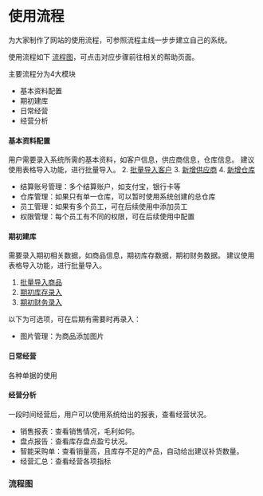# 使用流程

为大家制作了网站的使用流程，可参照流程主线一步步建立自己的系统。 

使用流程如下 [流程图](#流程图)，可点击对应步骤前往相关的帮助页面。

主要流程分为4大模块
- 基本资料配置
- 期初建库
- 日常经营
- 经营分析

#### 基本资料配置
用户需要录入系统所需的基本资料，如客户信息，供应商信息，仓库信息。
建议使用表格导入功能，进行批量导入。
2. [批量导入客户](pages/批量导入客户.md)
3. [新增供应商](pages/供应商管理.md)
4. [新增仓库](pages/仓库管理.md)


- 结算账号管理：多个结算账户，如支付宝，银行卡等
- 仓库管理：如果只有单一仓库，可以暂时使用系统创建的总仓库
- 员工管理：如果有多个员工，可在后续使用中添加员工
- 权限管理：每个员工有不同的权限，可在后续使用中配置

#### 期初建库
需要录入期初相关数据，如商品信息，期初库存数据，期初财务数据。
建议使用表格导入功能，进行批量导入。
1. [批量导入商品](pages/批量导入商品.md)
2. [期初库存录入](pages/期初库存录入.md)
2. [期初财务录入](pages/期初财务录入.md)

以下为可选项，可在后期有需要时再录入：
- 图片管理：为商品添加图片

#### 日常经营
各种单据的使用

#### 经营分析
一段时间经营后，用户可以使用系统给出的报表，查看经营状况。

- 销售报表：查看销售情况，毛利如何。
- 盘点报告：查看库存盘点盈亏状况。
- 智能采购单：查看销量高，且库存不足的产品，自动给出建议补货数量。
- 经营汇总：查看经营各项指标
 
 

### 流程图
<iframe  
 height=2500
 width=90%
 src="
https://viewer.diagrams.net/?highlight=0000ff&edit=_blank&layers=1&nav=1&title=%E6%9E%81%E7%AE%80%E8%BF%9B%E9%94%80%E5%AD%98.drawio#R5V1Zk6M4Ev41PM6EucUj%2BOjdje7die09Yvelg7Ip293Y1GKqq2t%2B%2FSh1cMpYbssgvBMdNSDAQGbqUx6fhGHPDz8%2B5PHL7lO2SVLDmm1%2BGPbCsCzTRB7%2BH7S80xbfMWnDNt9v2ElVw%2Bf97wlrnLHW1%2F0mOTVOLLIsLfYvzcZ1djwm66LRFud59tY87TlLm3d9ibdJp%2BHzOk67rf%2Feb4odbUXurGr%2FU7Lf7vidzRk7coj5yazhtIs32VutyV4a9jzPsoJuHX7MkxSEx%2BVCr1udOVo%2BWJ4cC5kLlp%2B%2BZN8X6eF%2F%2B3zuZId%2FufHhl19s%2Bivf4%2FSVvTB72OKdSyDZYIGw3Swvdtk2O8bpsmqN8uz1uEngNjO8V53zMctecKOJG78mRfHOtBu%2FFhlu2hWHlB3tvgp7u1P2mq%2BTnufnJhHn26ToOY%2B9FrxL7QZMUB%2BS7JAU%2BTs%2BIU%2FSuNh%2Fbyo%2FZja0Lc%2BrxIw3mKTJ7j9PSf63p69gidYsjZ%2BSlEl16RmRbYTIWLoG7hNobiyRETlG6JGWlRH59Gbp%2FvjtH7XX%2BfKUxsdv1THauisKLNoQHsNabbL1r19%2FrPG%2FX9fZgbRhva7ANk9kz13iH3cDB%2F%2FBT4B3cad0EWzBXekufjp%2B1IWj5JT55WvJ0QB2I35ttIA2lz5zr%2FnVtcDMtWZ5lV2Bkbzt9kXy%2BSUm9vCG0aZpQ8%2F7NJ1naZaTa%2B1NnKDnNW4%2FFXn2Lakd8dYoeXrus7rvSV4kP3rthB0NmF0xcHNYV3%2BrkMLk3X9XQwlvdrVh4d2abV3Rw92J93BLsoc7A%2FVwOan7%2FydS90bHVdcIMHiGALDB3AgprmJEdUgL%2FhfAOaFphBHDXkCr29AUQC6ALXxfhogBQGVI8JJgI8FQpzzqcZQk1%2BKnwX%2BiBtbWn%2Boc%2FveanPVYWGoiDcHU5G811X7tSPZr7n5rAqfm1P1U5aMTu%2FS3bH8sqj5kui2HpN05qOLZVS2llI9xFQBbXloANLzER7y9hW3i7PpGRAE3NMIZgWnTCIj7iw%2BFGPa8%2BACwc3w6vRDR0t%2FBt238lAqkBrQNSs%2BWuK3wANR3DZcckKkrO2OAfBMWO4%2BFxbalIRYHE4cETxKKkVZI7HWl3nWvcE%2FCASMEuzjSRdDhl44RreA0aMEnrzq6utANmn1GgYkP6W%2FIidaZeqiGJC3a0StWQ1ImjTdcEl7QbA3S0KSdAU36On8AGXiYjZYADNECtiE2WxjINpYBSBdGXXrdU14N%2FXfxCMAPCMlIb%2FFdRNJXloxH0O%2BlzmrquXHYvwPCaTmKm5pnSob22M0Zakmfwm7HZb%2F8S6Yy519SlVP3yExZl8zUyyezpp6VkBa8NVRa4vZwF48ioVU5wIMMb93b4hEMWkziks%2BMmwNbqqnHiWzLBIlOY6I19UDAlI0ELM0iAXcMOT9nx6Jm7TPy3zDyR8q9nDvhqQPRQ0BaohCSC5BQJLHZMMB6%2Fv7KERY9FsJ6Mx0Rdur1BC7AywhradnDAwOHOUFIirUrA%2FkkRWCylCHu8BFJtIQrtgGpF3ewFIFX5gRIxRb%2BIMgEoLKkEJLi77ws4LplScEtEwhWhyxzEy5YeicX9HSkLEE3l81P4ZEnoBnswAjtK41vRM20s4D31IykGjTP8VxGW9myuTU6H0ben4qMwOb%2BjD1EObZ7U9W%2Bk%2FVgdVdfR0KhNfU0n%2FpOKpvatVQlZG%2Ft%2Fj7viaQDBn6NjFwlrIbgZ%2FicOAwQVCu%2FBH7JpCPMY0%2BxM%2FVgaSykI1nOnnpa2pJNo9ijseX%2B%2B%2Be%2FLsyXv%2Fzn6%2BLjb18c9L798JZz8q4Wcm%2BJRJ0ihG%2BuibcVzIGUDHCLoMxd%2BTs4jF1wFtwCEkjt2PYOkSxhJgdl6EoAFD8UZ8OFJfiS0HXR5Mot2EyOVpx7G%2Fg%2BWIarKrRqhb5TT3HZsikue6gUl6TgZwLBy%2BGEDylmgAffQJYRUdYRx4kWYHRBRdN8xKDdRVJFsnmhW9KUuumhww7TQA9TTwzZsokhe6jEkOSkQAGN9zEF77oDCf7a%2BkfgALZAGdEhCWcXMIS2UMi%2Fj0cY8Mm8EDGy%2BREOj7qpk8d9vouOnD31dBsKmojo6hhGuyJ%2FYlJ9VZbd5QR6gaSAGP6Ygnd9TUESe1yoTE4uBgVJWvFtpSEXQpD86UjYnnoasg2gvo4Uc1uiH5%2Fe9gestIQILM4L1huhyxIzjeL1ty3RB5fkMSNnb%2BLTrlQR%2F5WPezimynHnc3E5jd%2FsyhjZIhk7PUJmd%2Fs7lmV83GIxlLfzm7cTDImu4Gbte8VpkeTHuEgiENqpo1cFfHNHkOGQWg4ggEANLapqf9sasGKKZu%2BK0%2F32iLfXWI0JVn8E6tuv4zRkBw77zYbifXLa%2Fx4%2Fpdx8XqC6Q4TiRoa7gN%2FCEH%2Bi9mV2Oigzq67Z9Ju2tDHx9UDeG8ZYU24gUG67bqWOcCkqEYzEF1IXmitSVamK99b%2BaPE6ks2baMynUaQcRz%2Fl6Bon9Er88qRS2SW%2BuHFqEj04uqpDeskKWcE7QwlewRoUlLLtQt4cDOt%2Ba06U6%2FrQXSiwoXJK6X3WnHiwxdQquswwwcT5JaZ%2Bzvm4wYjoIBkFPAReCX5fYM2XTcRSZyIKFD62xiWB3OkCOV0EIDBJRgKReeykiBdRlJnDNqvL8dU%2Fx1sWwNNvpQuJuk9PRN6IuRUIyGyboSjC5hyUuoDs9lxtdRISLUohJJZEJNotabxTjWRLk7istZpWvDsFq0JykU41s15aVa%2BA636f8DXtrtsnPM%2B9j5MnpwsRuUWOY9Ezk4%2BOsUFFhh0yRu0YvrROe2JUuwFsg8ao523mp9TWndn%2BaNrytNOWTkT%2FOwKeLwl49piAJ%2FKYRD1Hgtkv6F0kzAB3NoA%2BBuzQKfUc%2FRKlfOaHFl3np5I%2Fykvx7NL2HBl%2BI6662aylk4HmyIiol51a81Arlp4nZZN0UdTYhbwnm6msrjJN1TLhZFK7Mo105Gh7gtTCpGCCs%2BsurxNvq8aTO9HwSK4PWuiw6WtCzAv4AXq0YqT4avu9W4%2FqNMgQjszQu5WvNKo1nWcwDWZNvt7WpCVdyZu67%2BiO5DtW4DCw79jhE9H6DZ2bg9uhKuBBuYguFozDq2g1kDdZLmVTeZOka0ezW7v2ozmIzrBrLVxby27bUzkxzIMNcBJGsZ9%2BJLPV2YgCjTuToPt7Eos%2Fjlgbc%2F2uzIS1MbcdyKv7BIHoGwQe5LrYtEhElmcnmTAonSMowvKK%2FBRrY6VJyLM87Y6SFJXKrl33HQMFVMcxSkXs64caZlUQQzQX2SXoQZKl9jlENf6wQkBUMWgqsjYfNTDCsTUeSTuoADwxk0RtHtglLEYz7Mo3qPwsAeGB0WUEyRc5zTJ%2B83isFkU3mqCnMCTT1wRFo9T4I7uu88l6dXA53BMQBnpMT7scYDfzT7jqAA2c5jccIpzP7RMICEuAQJxBGqJbEUGzSO4%2BiOALOF2jIwJHqQdDBE9QUe8xPe0QoVsVGAkR%2BmsCd0MEXzMm%2BX0QAbk6IoKuyd8bESGQRAR%2FqA8SSKpDYhGtIZMxLZ6LKYi0hFOBbf9eyRhfxI7vBlmEaYQICSlYikjxk0nGlCYhX3bq6GhQ2rJOUce1q0GeX%2BRRgq93hjQ2DF9Pq4%2BhqRO7%2BiJee5Fkp72SwGCLJLdJkbRmb%2FEJhKYmq3ZW1XqrPBqW8wkvrdrZb7Tj%2B30X6KHXzSC0h%2F32DG7Ks6yo2yeWy%2B5TtgHTW%2F4B frameborder=0  
 allowfullscreen />
 
 
 

